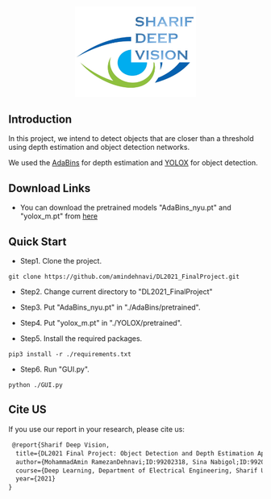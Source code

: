 <div align="center"><img src="Images/logo2.png" width="240"></div>

## Introduction
In this project, we intend to detect objects that are closer than a threshold using depth estimation and object detection networks.

We used the [AdaBins](https://github.com/Megvii-BaseDetection/YOLOX) for depth estimation and [YOLOX](https://github.com/shariqfarooq123/AdaBins) for object detection.

## Download Links
* You can download the pretrained models "AdaBins_nyu.pt" and "yolox_m.pt" from [here](https://drive.google.com/drive/folders/1nYyaQXOBjNdUJDsmJpcRpu6oE55aQoLA?usp=sharing)

## Quick Start

* Step1. Clone the project.
```shell
git clone https://github.com/amindehnavi/DL2021_FinalProject.git
```

* Step2. Change current directory to "DL2021_FinalProject"

* Step3. Put "AdaBins_nyu.pt" in "./AdaBins/pretrained".
  
* Step4. Put "yolox_m.pt" in "./YOLOX/pretrained".
  
* Step5. Install the required packages.
```shell
pip3 install -r ./requirements.txt
```

* Step6. Run "GUI.py".
```shell
python ./GUI.py
```

## Cite US
If you use our report in your research, please cite us:

```latex
 @report{Sharif Deep Vision,
  title={DL2021 Final Project: Object Detection and Depth Estimation App},
  author={MohammadAmin RamezanDehnavi;ID:99202318, Sina Nabigol;ID:99205361},
  course={Deep Learning, Department of Electrical Engineering, Sharif University},
  year={2021}
}
```
